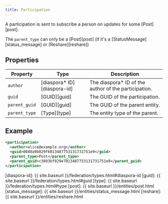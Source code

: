 ```yaml
---
title: Participation
---
```


A participation is sent to subscribe a person on updates for some [Post][post].

The `parent_type` can only be a [Post][post] (if it's a [StatusMessage][status_message] or [Reshare][reshare])

## Properties

| Property      | Type                         | Description                                           |
| ------------- | ---------------------------- | ----------------------------------------------------- |
| `author`      | [diaspora\* ID][diaspora-id] | The diaspora\* ID of the author of the participation. |
| `guid`        | [GUID][guid]                 | The GUID of the participation.                        |
| `parent_guid` | [GUID][guid]                 | The GUID of the parent entity.                        |
| `parent_type` | [Type][type]                 | The entity type of the parent.                        |

## Example

~~~xml
<participation>
  <author>alice@example.org</author>
  <guid>0840a9b029f6013487753131731751e9</guid>
  <parent_type>Post</parent_type>
  <parent_guid>c3893bf029e7013487753131731751e9</parent_guid>
</participation>
~~~

[diaspora-id]: {{ site.baseurl }}/federation/types.html#diaspora-id
[guid]: {{ site.baseurl }}/federation/types.html#guid
[type]: {{ site.baseurl }}/federation/types.html#type
[post]: {{ site.baseurl }}/entities/post.html
[status_message]: {{ site.baseurl }}/entities/status_message.html
[reshare]: {{ site.baseurl }}/entities/reshare.html
